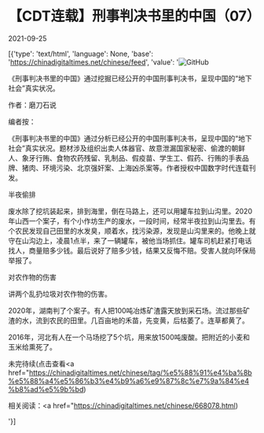 # 【CDT连载】刑事判决书里的中国（07）

2021-09-25

[{'type': 'text/html', 'language': None, 'base': 'https://chinadigitaltimes.net/chinese/feed', 'value': '![GitHub](https://chinadigitaltimes.net/chinese/files/2021/09/刑事判决书里的中国-791x1024.jpg)



《刑事判决书里的中国》通过挖掘已经公开的中国刑事判决书，呈现中国的“地下社会”真实状况。 

作者：磨刀石说



编者按：

《刑事判决书里的中国》通过分析已经公开的中国刑事判决书，呈现中国的“地下社会”真实状况。题材涉及组织出卖人体器官、故意泄漏国家秘密、偷渡的朝鲜人、象牙行贿、食物农药残留、乳制品、假疫苗、学生工、假药、行贿的手表品牌、猪肉、环境污染、北京强奸案、上海凶杀案等。作者授权中国数字时代连载刊发。



半夜偷排

废水除了挖坑装起来，排到海里，倒在马路上，还可以用罐车拉到山沟里。2020年山西一个案子，有个小作坊生产的废水，一段时间，经常半夜拉到山沟里去。有个农民发现自己田里的水发臭，顺着水，找污染源，发现是山沟里来的。他晚上就守在山沟边上，凌晨1点半，来了一辆罐车，被他当场抓住。罐车司机赶紧打电话找人，商量赔多少钱。最后说好了赔多少钱，结果又反悔不赔。受害人就向环保局举报了。

对农作物的伤害

讲两个乱扔垃圾对农作物的伤害。

2020年，湖南判了个案子。有人把100吨冶炼矿渣露天放到采石场。流过那些矿渣的水，流到农民的田里。几百亩地的禾苗，先变黄，后枯萎了。连草都黄了。

2016年，河北有人在一个马场挖了5个坑，用来放1500吨废酸。把附近的小麦和玉米给熏死了。

未完待续(点击查看<a href="https://chinadigitaltimes.net/chinese/tag/%e5%88%91%e4%ba%8b%e5%88%a4%e5%86%b3%e4%b9%a6%e9%87%8c%e7%9a%84%e4%b8%ad%e5%9b%bd)





相关阅读：<a href="https://chinadigitaltimes.net/chinese/668078.html)

'}]